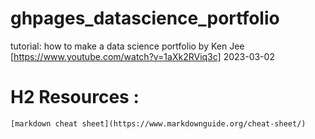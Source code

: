 # ghpages_datascience_portfolio
tutorial: how to make a data science portfolio by Ken Jee [https://www.youtube.com/watch?v=1aXk2RViq3c]
2023-03-02

# H2 Resources : 
	[markdown cheat sheet](https://www.markdownguide.org/cheat-sheet/)

